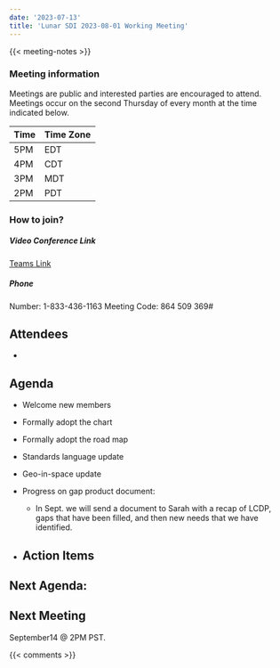 ```yaml
---
date: '2023-07-13'
title: 'Lunar SDI 2023-08-01 Working Meeting'
---
```


{{<  meeting-notes >}}

### Meeting information
Meetings are public and interested parties are encouraged to attend. Meetings occur on the second Thursday of every month at the time indicated below.

| Time | Time Zone |
|------|-----------|
| 5PM  | EDT |
| 4PM  | CDT |
| 3PM  | MDT |
| 2PM  | PDT | 

### How to join?

##### Video Conference Link
[Teams Link](https://teams.microsoft.com/l/meetup-join/19%3ameeting_NjM0MzI5NGUtZDI1ZS00YWVjLWI1MTctYjUzZTU4OTVlNWIz%40thread.v2/0?context=%7b%22Tid%22%3a%220693b5ba-4b18-4d7b-9341-f32f400a5494%22%2c%22Oid%22%3a%22c27c6e98-e45a-45ff-aea5-7f10d6fe67c1%22%7d)

##### Phone
Number: 1-833-436-1163
Meeting Code: 864 509 369#

## Attendees
- 

## Agenda
- Welcome new members
- Formally adopt the chart
- Formally adopt the road map
- Standards language update
- Geo-in-space update
- Progress on gap product document:
  - In Sept. we will send a document to Sarah with a recap of LCDP, gaps that have been filled, and then new needs that we have identified.
  
  
- ## Action Items

Next Agenda:
- 
  
## Next Meeting
September14 @ 2PM PST.

{{< comments >}}
